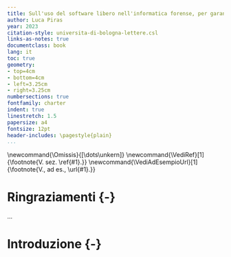 ```yaml
---
title: Sull'uso del software libero nell'informatica forense, per garantire un approccio scientifico ai dati digitali
author: Luca Piras
year: 2023
citation-style: universita-di-bologna-lettere.csl
links-as-notes: true
documentclass: book
lang: it
toc: true
geometry:
- top=4cm
- bottom=4cm
- left=3.25cm
- right=3.25cm
numbersections: true
fontfamily: charter
indent: true
linestretch: 1.5
papersize: a4
fontsize: 12pt
header-includes: \pagestyle{plain}
...
```


\newcommand{\Omissis}{[\dots\unkern]}
\newcommand{\VediRef}[1]{\footnote{V. sez. \ref{#1}.}}
\newcommand{\VediAdEsempioUrl}[1]{\footnote{V., ad es., \url{#1}.}}

# Ringraziamenti {-}

...

# Introduzione {-}
